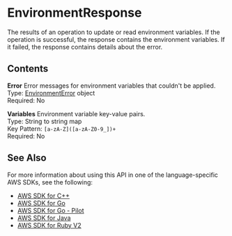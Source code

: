 # EnvironmentResponse<a name="API_EnvironmentResponse"></a>

The results of an operation to update or read environment variables\. If the operation is successful, the response contains the environment variables\. If it failed, the response contains details about the error\.

## Contents<a name="API_EnvironmentResponse_Contents"></a>

 **Error**   <a name="SSS-Type-EnvironmentResponse-Error"></a>
Error messages for environment variables that couldn't be applied\.  
Type: [EnvironmentError](API_EnvironmentError.md) object  
Required: No

 **Variables**   <a name="SSS-Type-EnvironmentResponse-Variables"></a>
Environment variable key\-value pairs\.  
Type: String to string map  
Key Pattern: `[a-zA-Z]([a-zA-Z0-9_])+`   
Required: No

## See Also<a name="API_EnvironmentResponse_SeeAlso"></a>

For more information about using this API in one of the language\-specific AWS SDKs, see the following:
+  [AWS SDK for C\+\+](https://docs.aws.amazon.com/goto/SdkForCpp/lambda-2015-03-31/EnvironmentResponse) 
+  [AWS SDK for Go](https://docs.aws.amazon.com/goto/SdkForGoV1/lambda-2015-03-31/EnvironmentResponse) 
+  [AWS SDK for Go \- Pilot](https://docs.aws.amazon.com/goto/SdkForGoPilot/lambda-2015-03-31/EnvironmentResponse) 
+  [AWS SDK for Java](https://docs.aws.amazon.com/goto/SdkForJava/lambda-2015-03-31/EnvironmentResponse) 
+  [AWS SDK for Ruby V2](https://docs.aws.amazon.com/goto/SdkForRubyV2/lambda-2015-03-31/EnvironmentResponse) 